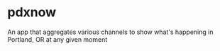 # pdxnow

An app that aggregates various channels to show what's happening in Portland, OR at any given moment
